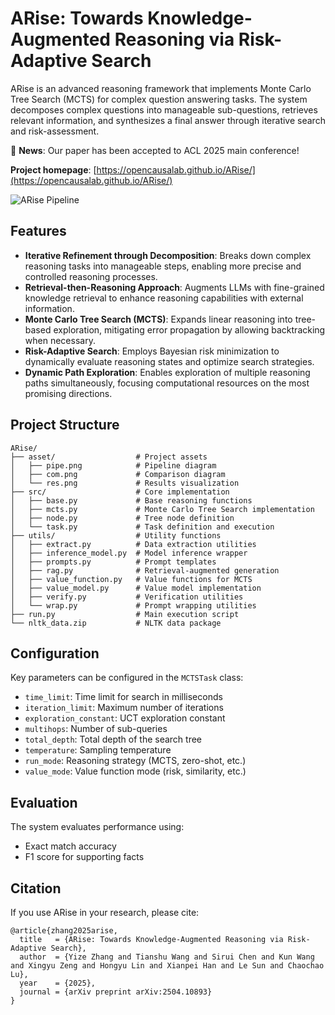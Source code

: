 # ARise: Towards Knowledge-Augmented Reasoning via Risk-Adaptive Search

ARise is an advanced reasoning framework that implements Monte Carlo Tree Search (MCTS) for complex question answering tasks. The system decomposes complex questions into manageable sub-questions, retrieves relevant information, and synthesizes a final answer through iterative search and risk-assessment.

📢 **News**: Our paper has been accepted to ACL 2025 main conference!

**Project homepage**: [https://opencausalab.github.io/ARise/](https://opencausalab.github.io/ARise/)

![ARise Pipeline](asset/pipe.png)

## Features

- **Iterative Refinement through Decomposition**: Breaks down complex reasoning tasks into manageable steps, enabling more precise and controlled reasoning processes.
- **Retrieval-then-Reasoning Approach**: Augments LLMs with fine-grained knowledge retrieval to enhance reasoning capabilities with external information.
- **Monte Carlo Tree Search (MCTS)**: Expands linear reasoning into tree-based exploration, mitigating error propagation by allowing backtracking when necessary.
- **Risk-Adaptive Search**: Employs Bayesian risk minimization to dynamically evaluate reasoning states and optimize search strategies.
- **Dynamic Path Exploration**: Enables exploration of multiple reasoning paths simultaneously, focusing computational resources on the most promising directions.

## Project Structure

```
ARise/
├── asset/                  # Project assets
│   ├── pipe.png            # Pipeline diagram
│   ├── com.png             # Comparison diagram
│   └── res.png             # Results visualization
├── src/                    # Core implementation
│   ├── base.py             # Base reasoning functions
│   ├── mcts.py             # Monte Carlo Tree Search implementation
│   ├── node.py             # Tree node definition
│   └── task.py             # Task definition and execution
├── utils/                  # Utility functions
│   ├── extract.py          # Data extraction utilities
│   ├── inference_model.py  # Model inference wrapper
│   ├── prompts.py          # Prompt templates
│   ├── rag.py              # Retrieval-augmented generation
│   ├── value_function.py   # Value functions for MCTS
│   ├── value_model.py      # Value model implementation
│   ├── verify.py           # Verification utilities
│   └── wrap.py             # Prompt wrapping utilities
├── run.py                  # Main execution script
└── nltk_data.zip           # NLTK data package
```

## Configuration

Key parameters can be configured in the `MCTSTask` class:

- `time_limit`: Time limit for search in milliseconds
- `iteration_limit`: Maximum number of iterations
- `exploration_constant`: UCT exploration constant
- `multihops`: Number of sub-queries
- `total_depth`: Total depth of the search tree
- `temperature`: Sampling temperature
- `run_mode`: Reasoning strategy (MCTS, zero-shot, etc.)
- `value_mode`: Value function mode (risk, similarity, etc.)

## Evaluation

The system evaluates performance using:
- Exact match accuracy
- F1 score for supporting facts

## Citation

If you use ARise in your research, please cite:

```
@article{zhang2025arise,
  title   = {ARise: Towards Knowledge-Augmented Reasoning via Risk-Adaptive Search},
  author  = {Yize Zhang and Tianshu Wang and Sirui Chen and Kun Wang and Xingyu Zeng and Hongyu Lin and Xianpei Han and Le Sun and Chaochao Lu},
  year    = {2025},
  journal = {arXiv preprint arXiv:2504.10893}
}
```
